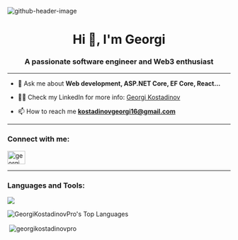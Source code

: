 ![github-header-image](https://repository-images.githubusercontent.com/588181932/e36ec678-7984-4cdd-8e4c-a3932772ff8e)

<h1 align="center">Hi 👋, I'm Georgi</h1>
<h3 align="center">A passionate software engineer and Web3 enthusiast</h3>

<hr />

- 💬 Ask me about **Web development, ASP.NET Core, EF Core, React...**

- 👨‍💻 Check my LinkedIn for more info: [Georgi Kostadinov](https://www.linkedin.com/in/georgi-kostadinov-125349241/)

- 📫 How to reach me **kostadinovgeorgi16@gmail.com**

<hr />

<h3 align="left">Connect with me:</h3>
<p align="left">
<a href="https://linkedin.com/in/georgi-kostadinov-125349241/" target="blank"><img align="center" src="https://raw.githubusercontent.com/rahuldkjain/github-profile-readme-generator/master/src/images/icons/Social/linked-in-alt.svg" alt="georgi kostadinov" height="30" width="40" /></a>
</p>

<hr />

<h3 align="left">Languages and Tools:</h3>
<p align="left">
  <a href="https://go-skill-icons.vercel.app/">
    <img src="https://go-skill-icons.vercel.app/api/icons?i=cs,dotnet,sqlserver,bootstrap,html,css,js,react,git,postman,docker,firebase" />
  </a>
</p>

![GeorgiKostadinovPro's Top Languages](https://github-readme-stats.vercel.app/api/top-langs/?username=GeorgiKostadinovPro&theme=default&show_icons=true&hide_border=false&layout=compact)

<p>&nbsp;<img align="center" src="https://github-readme-stats-sigma-five.vercel.app/api?username=georgikostadinovpro&show_icons=true&locale=en" alt="georgikostadinovpro" /></p>
